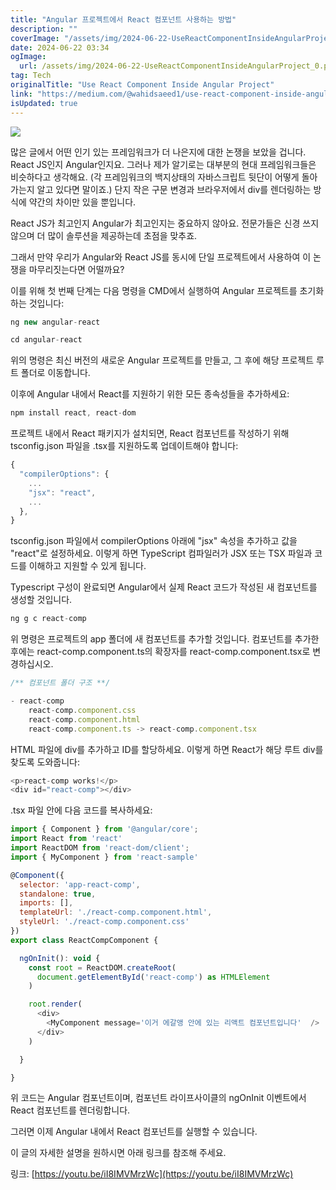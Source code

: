 ```yaml
---
title: "Angular 프로젝트에서 React 컴포넌트 사용하는 방법"
description: ""
coverImage: "/assets/img/2024-06-22-UseReactComponentInsideAngularProject_0.png"
date: 2024-06-22 03:34
ogImage: 
  url: /assets/img/2024-06-22-UseReactComponentInsideAngularProject_0.png
tag: Tech
originalTitle: "Use React Component Inside Angular Project"
link: "https://medium.com/@wahidsaeed1/use-react-component-inside-angular-project-3c816213933c"
isUpdated: true
---
```





<img src="/assets/img/2024-06-22-UseReactComponentInsideAngularProject_0.png" />

많은 글에서 어떤 인기 있는 프레임워크가 더 나은지에 대한 논쟁을 보았을 겁니다. React JS인지 Angular인지요. 그러나 제가 알기로는 대부분의 현대 프레임워크들은 비슷하다고 생각해요. (각 프레임워크의 백지상태의 자바스크립트 뒷단이 어떻게 돌아가는지 알고 있다면 말이죠.) 단지 작은 구문 변경과 브라우저에서 div를 렌더링하는 방식에 약간의 차이만 있을 뿐입니다.

React JS가 최고인지 Angular가 최고인지는 중요하지 않아요. 전문가들은 신경 쓰지 않으며 더 많이 솔루션을 제공하는데 초점을 맞추죠.

그래서 만약 우리가 Angular와 React JS를 동시에 단일 프로젝트에서 사용하여 이 논쟁을 마무리짓는다면 어떨까요?

<div class="content-ad"></div>

이를 위해 첫 번째 단계는 다음 명령을 CMD에서 실행하여 Angular 프로젝트를 초기화하는 것입니다:

```js
ng new angular-react

cd angular-react
```

위의 명령은 최신 버전의 새로운 Angular 프로젝트를 만들고, 그 후에 해당 프로젝트 루트 폴더로 이동합니다.

이후에 Angular 내에서 React를 지원하기 위한 모든 종속성들을 추가하세요:

<div class="content-ad"></div>

```js
npm install react, react-dom
```

프로젝트 내에서 React 패키지가 설치되면, React 컴포넌트를 작성하기 위해 tsconfig.json 파일을 .tsx를 지원하도록 업데이트해야 합니다:

```js
{
  "compilerOptions": {
    ...
    "jsx": "react",
    ...
  },
}
```

tsconfig.json 파일에서 compilerOptions 아래에 "jsx" 속성을 추가하고 값을 "react"로 설정하세요. 이렇게 하면 TypeScript 컴파일러가 JSX 또는 TSX 파일과 코드를 이해하고 지원할 수 있게 됩니다.

<div class="content-ad"></div>

Typescript 구성이 완료되면 Angular에서 실제 React 코드가 작성된 새 컴포넌트를 생성할 것입니다.

```js
ng g c react-comp
```

위 명령은 프로젝트의 app 폴더에 새 컴포넌트를 추가할 것입니다. 컴포넌트를 추가한 후에는 react-comp.component.ts의 확장자를 react-comp.component.tsx로 변경하십시오.

```js
/** 컴포넌트 폴더 구조 **/

- react-comp
    react-comp.component.css
    react-comp.component.html
    react-comp.component.ts -> react-comp.component.tsx
```

<div class="content-ad"></div>

HTML 파일에 div를 추가하고 ID를 할당하세요. 이렇게 하면 React가 해당 루트 div를 찾도록 도와줍니다:

```js
<p>react-comp works!</p>
<div id="react-comp"></div>
```

.tsx 파일 안에 다음 코드를 복사하세요:

```js
import { Component } from '@angular/core';
import React from 'react'
import ReactDOM from 'react-dom/client';
import { MyComponent } from 'react-sample'

@Component({
  selector: 'app-react-comp',
  standalone: true,
  imports: [],
  templateUrl: './react-comp.component.html',
  styleUrl: './react-comp.component.css'
})
export class ReactCompComponent {

  ngOnInit(): void {
    const root = ReactDOM.createRoot(
      document.getElementById('react-comp') as HTMLElement
    )

    root.render(
      <div>
        <MyComponent message='이거 에갈앵 안에 있는 리액트 컴포넌트입니다'  />
      </div>
    )

  }

}
```

<div class="content-ad"></div>

위 코드는 Angular 컴포넌트이며, 컴포넌트 라이프사이클의 ngOnInit 이벤트에서 React 컴포넌트를 렌더링합니다.

그러면 이제 Angular 내에서 React 컴포넌트를 실행할 수 있습니다.

이 글의 자세한 설명을 원하시면 아래 링크를 참조해 주세요.

링크: [https://youtu.be/iI8IMVMrzWc](https://youtu.be/iI8IMVMrzWc)